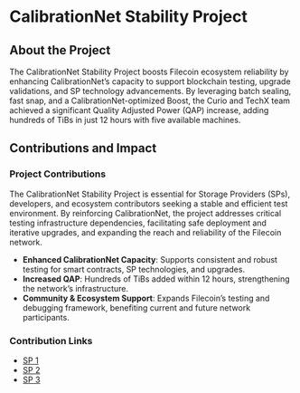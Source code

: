 # CalibrationNet Stability Project

## About the Project
The CalibrationNet Stability Project boosts Filecoin ecosystem reliability by enhancing CalibrationNet’s capacity to support blockchain testing, upgrade validations, and SP technology advancements. By leveraging batch sealing, fast snap, and a CalibrationNet-optimized Boost, the Curio and TechX team achieved a significant Quality Adjusted Power (QAP) increase, adding hundreds of TiBs in just 12 hours with five available machines.

## Contributions and Impact

### Project Contributions
The CalibrationNet Stability Project is essential for Storage Providers (SPs), developers, and ecosystem contributors seeking a stable and efficient test environment. By reinforcing CalibrationNet, the project addresses critical testing infrastructure dependencies, facilitating safe deployment and iterative upgrades, and expanding the reach and reliability of the Filecoin network.

- **Enhanced CalibrationNet Capacity**: Supports consistent and robust testing for smart contracts, SP technologies, and upgrades.
- **Increased QAP**: Hundreds of TiBs added within 12 hours, strengthening the network’s infrastructure.
- **Community & Ecosystem Support**: Expands Filecoin’s testing and debugging framework, benefiting current and future network participants.

### Contribution Links
- [SP 1](https://calibration.filfox.info/en/address/t0138097)
- [SP 2]([#](https://calibration.filfox.info/en/address/t0143103))
- [SP 3]([#](https://calibration.filfox.info/en/address/t0144416))
